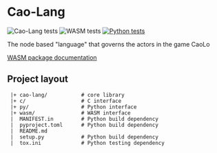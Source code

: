 # Cao-Lang

<!-- [![Coverage Status](https://coveralls.io/repos/github/caolo-game/cao-lang/badge.svg?branch=master)](https://coveralls.io/github/caolo-game/cao-lang?branch=master) -->

![Cao-Lang tests](https://github.com/caolo-game/cao-lang/workflows/Run%20Cao-Lang%20tests/badge.svg)
![WASM tests](https://github.com/caolo-game/cao-lang/workflows/Run%20WASM%20tests/badge.svg)
[![Python tests](https://github.com/caolo-game/cao-lang/actions/workflows/python.yml/badge.svg)](https://github.com/caolo-game/cao-lang/actions/workflows/python.yml)

The node based "language" that governs the actors in the game CaoLo

[WASM package documentation](https://caolo-game.github.io/cao-lang/index.html)


## Project layout

```
 |+ cao-lang/           # core library
 |+ c/                  # C interface
 |+ py/                 # Python interface
 |+ wasm/               # WASM interface
 |  MANIFEST.in         # Python build dependency
 |  pyproject.toml      # Python build dependency
 |  README.md
 |  setup.py            # Python build dependency
 |  tox.ini             # Python testing dependency

```

